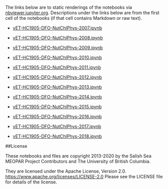 The links below are to static renderings of the notebooks via
[nbviewer.jupyter.org](https://nbviewer.jupyter.org/).
Descriptions under the links below are from the first cell of the notebooks
(if that cell contains Markdown or raw text).

* [vET-HC1905-DFO-NutChlPhys-2007.ipynb](https://nbviewer.jupyter.org/github/SalishSeaCast/analysis-shared/blob/master/bioEvalForDocs/vET-HC1905-DFO-NutChlPhys-2007.ipynb)  
    
* [vET-HC1905-DFO-NutChlPhys-2008.ipynb](https://nbviewer.jupyter.org/github/SalishSeaCast/analysis-shared/blob/master/bioEvalForDocs/vET-HC1905-DFO-NutChlPhys-2008.ipynb)  
    
* [vET-HC1905-DFO-NutChlPhys-2009.ipynb](https://nbviewer.jupyter.org/github/SalishSeaCast/analysis-shared/blob/master/bioEvalForDocs/vET-HC1905-DFO-NutChlPhys-2009.ipynb)  
    
* [vET-HC1905-DFO-NutChlPhys-2010.ipynb](https://nbviewer.jupyter.org/github/SalishSeaCast/analysis-shared/blob/master/bioEvalForDocs/vET-HC1905-DFO-NutChlPhys-2010.ipynb)  
    
* [vET-HC1905-DFO-NutChlPhys-2011.ipynb](https://nbviewer.jupyter.org/github/SalishSeaCast/analysis-shared/blob/master/bioEvalForDocs/vET-HC1905-DFO-NutChlPhys-2011.ipynb)  
    
* [vET-HC1905-DFO-NutChlPhys-2012.ipynb](https://nbviewer.jupyter.org/github/SalishSeaCast/analysis-shared/blob/master/bioEvalForDocs/vET-HC1905-DFO-NutChlPhys-2012.ipynb)  
    
* [vET-HC1905-DFO-NutChlPhys-2013.ipynb](https://nbviewer.jupyter.org/github/SalishSeaCast/analysis-shared/blob/master/bioEvalForDocs/vET-HC1905-DFO-NutChlPhys-2013.ipynb)  
    
* [vET-HC1905-DFO-NutChlPhys-2014.ipynb](https://nbviewer.jupyter.org/github/SalishSeaCast/analysis-shared/blob/master/bioEvalForDocs/vET-HC1905-DFO-NutChlPhys-2014.ipynb)  
    
* [vET-HC1905-DFO-NutChlPhys-2015.ipynb](https://nbviewer.jupyter.org/github/SalishSeaCast/analysis-shared/blob/master/bioEvalForDocs/vET-HC1905-DFO-NutChlPhys-2015.ipynb)  
    
* [vET-HC1905-DFO-NutChlPhys-2016.ipynb](https://nbviewer.jupyter.org/github/SalishSeaCast/analysis-shared/blob/master/bioEvalForDocs/vET-HC1905-DFO-NutChlPhys-2016.ipynb)  
    
* [vET-HC1905-DFO-NutChlPhys-2017.ipynb](https://nbviewer.jupyter.org/github/SalishSeaCast/analysis-shared/blob/master/bioEvalForDocs/vET-HC1905-DFO-NutChlPhys-2017.ipynb)  
    
* [vET-HC1905-DFO-NutChlPhys-2018.ipynb](https://nbviewer.jupyter.org/github/SalishSeaCast/analysis-shared/blob/master/bioEvalForDocs/vET-HC1905-DFO-NutChlPhys-2018.ipynb)  
    

##License

These notebooks and files are copyright 2013-2020
by the Salish Sea MEOPAR Project Contributors
and The University of British Columbia.

They are licensed under the Apache License, Version 2.0.
https://www.apache.org/licenses/LICENSE-2.0
Please see the LICENSE file for details of the license.
